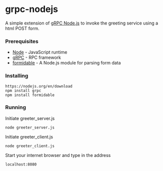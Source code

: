 # grpc-nodejs

A simple extension of [gRPC Node.js](https://grpc.io/docs/quickstart/node.html) to invoke the greeting service using a html POST form.

### Prerequisites

* [Node](https://nodejs.org/en) - JavaScript runtime
* [gRPC](https://grpc.io/docs/tutorials/basic/node.html) - RPC framework
* [formidable](https://www.npmjs.com/package/formidable) - A Node.js module for parsing form data

### Installing

```
https://nodejs.org/en/download
npm install grpc
npm install formidable
```

### Running

Initiate greeter_server.js

```
node greeter_server.js
```

Initiate greeter_client.js

```
node greeter_client.js
```

Start your internet browser and type in the address

```
localhost:8080
```
